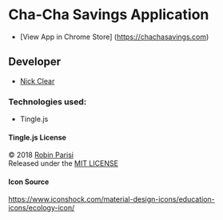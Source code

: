 # Cha-Cha Savings Application

* [View App in Chrome Store] (https://chachasavings.com)

## Developer
* [Nick Clear](https://github.com/nmclear) 

### Technologies used:
* Tingle.js

#### Tingle.js License
© 2018 [Robin Parisi](https://github.com/robinparisi)  
Released under the [MIT LICENSE](http://opensource.org/licenses/MIT)


#### Icon Source
https://www.iconshock.com/material-design-icons/education-icons/ecology-icon/
